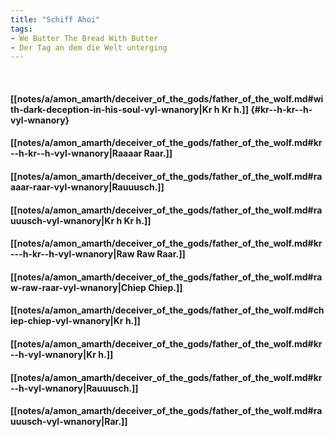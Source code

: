 ```yaml
---
title: "Schiff Ahoi"
tags:
- We Butter The Bread With Butter
- Der Tag an dem die Welt unterging
---
```

&nbsp;
#### [[notes/a/amon_amarth/deceiver_of_the_gods/father_of_the_wolf.md#with-dark-deception-in-his-soul-vyl-wnanory|Kr  h Kr  h.]] {#kr--h-kr--h-vyl-wnanory}
#### [[notes/a/amon_amarth/deceiver_of_the_gods/father_of_the_wolf.md#kr--h-kr--h-vyl-wnanory|Raaaar Raar.]]
#### [[notes/a/amon_amarth/deceiver_of_the_gods/father_of_the_wolf.md#raaaar-raar-vyl-wnanory|Rauuusch.]]
#### [[notes/a/amon_amarth/deceiver_of_the_gods/father_of_the_wolf.md#rauuusch-vyl-wnanory|Kr   h Kr  h.]]
#### [[notes/a/amon_amarth/deceiver_of_the_gods/father_of_the_wolf.md#kr---h-kr--h-vyl-wnanory|Raw Raw Raar.]]
#### [[notes/a/amon_amarth/deceiver_of_the_gods/father_of_the_wolf.md#raw-raw-raar-vyl-wnanory|Chiep Chiep.]]
#### [[notes/a/amon_amarth/deceiver_of_the_gods/father_of_the_wolf.md#chiep-chiep-vyl-wnanory|Kr  h.]]
#### [[notes/a/amon_amarth/deceiver_of_the_gods/father_of_the_wolf.md#kr--h-vyl-wnanory|Kr  h.]]
#### [[notes/a/amon_amarth/deceiver_of_the_gods/father_of_the_wolf.md#kr--h-vyl-wnanory|Rauuusch.]]
#### [[notes/a/amon_amarth/deceiver_of_the_gods/father_of_the_wolf.md#rauuusch-vyl-wnanory|Rar.]]
